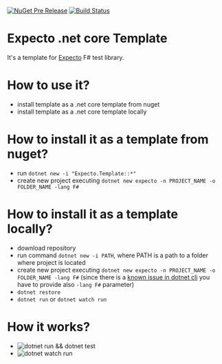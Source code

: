 [![NuGet Pre Release](https://buildstats.info/nuget/Expecto.Template?includePreReleases=true)](https://www.nuget.org/packages/Expecto.Template)
[![Build Status](https://travis-ci.org/MNie/Expecto.Template.svg?branch=master)](https://travis-ci.org/MNie/Expecto.Template)

# Expecto .net core Template
It's a template for [Expecto](https://github.com/haf/expecto) F# test library.

# How to use it?
* install template as a .net core template from nuget
* install template as a .net core template locally

# How to install it as a template from nuget?
* run `dotnet new -i "Expecto.Template::*"`
* create new project executing `dotnet new expecto -n PROJECT_NAME -o FOLDER_NAME -lang F#`

# How to install it as a template locally?
* download repository
* run command `dotnet new -i PATH`, where PATH is a path to a folder where project is located
* create new project executing `dotnet new expecto -n PROJECT_NAME -o FOLDER_NAME -lang F#` (since there is a [known issue in dotnet cli](https://github.com/dotnet/templating/issues/1401) you have to provide also `-lang F#` parameter)
* `dotnet restore`
* `dotnet run` or `dotnet watch run`

# How it works?
* ![dotnet run && dotnet test](https://raw.githubusercontent.com/MNie/Expecto.Template/master/images/expecto.gif)
* ![dotnet watch run](https://raw.githubusercontent.com/MNie/Expecto.Template/master/images/expectowatch.gif)
